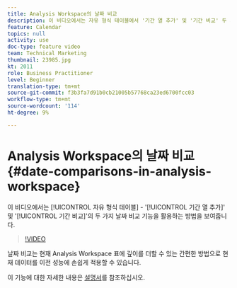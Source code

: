 ```yaml
---
title: Analysis Workspace의 날짜 비교
description: 이 비디오에서는 자유 형식 테이블에서 '기간 열 추가' 및 '기간 비교' 두 가지 날짜 비교 기능을 활용하는 방법을 보여 줍니다.
feature: Calendar
topics: null
activity: use
doc-type: feature video
team: Technical Marketing
thumbnail: 23985.jpg
kt: 2011
role: Business Practitioner
level: Beginner
translation-type: tm+mt
source-git-commit: f3b3fa7d91b0cb21005b57768ca23ed6700fcc03
workflow-type: tm+mt
source-wordcount: '114'
ht-degree: 9%

---
```



# Analysis Workspace의 날짜 비교 {#date-comparisons-in-analysis-workspace}

이 비디오에서는 [!UICONTROL 자유 형식 테이블] - &#39;[!UICONTROL 기간 열 추가]&#39; 및 &#39;[!UICONTROL 기간 비교]&#39;의 두 가지 날짜 비교 기능을 활용하는 방법을 보여줍니다.

>[!VIDEO](https://video.tv.adobe.com/v/23985/?quality=12)

날짜 비교는 현재 Analysis Workspace 표에 깊이를 더할 수 있는 간편한 방법으로 현재 데이터를 이전 성능에 손쉽게 적용할 수 있습니다.

이 기능에 대한 자세한 내용은 [설명서](https://marketing.adobe.com/resources/help/en_US/analytics/analysis-workspace/time_comparison.html)를 참조하십시오.
